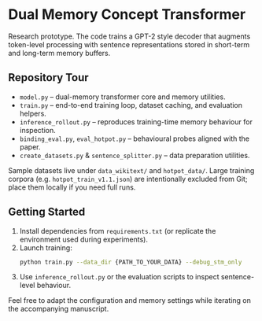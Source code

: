 # Dual Memory Concept Transformer

Research prototype. The code trains a GPT-2 style decoder that augments token-level processing with sentence representations stored in short-term and long-term memory buffers.

## Repository Tour
- `model.py` – dual-memory transformer core and memory utilities.
- `train.py` – end-to-end training loop, dataset caching, and evaluation helpers.
- `inference_rollout.py` – reproduces training-time memory behaviour for inspection.
- `binding_eval.py`, `eval_hotpot.py` – behavioural probes aligned with the paper.
- `create_datasets.py` & `sentence_splitter.py` – data preparation utilities.

Sample datasets live under `data_wikitext/` and `hotpot_data/`. Large training corpora (e.g. `hotpot_train_v1.1.json`) are intentionally excluded from Git; place them locally if you need full runs.

## Getting Started
1. Install dependencies from `requirements.txt` (or replicate the environment used during experiments).
2. Launch training:
   ```bash
   python train.py --data_dir {PATH_TO_YOUR_DATA} --debug_stm_only
   ```
3. Use `inference_rollout.py` or the evaluation scripts to inspect sentence-level behaviour.

Feel free to adapt the configuration and memory settings while iterating on the accompanying manuscript.

